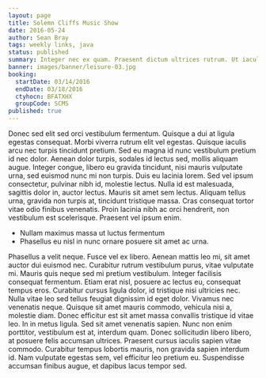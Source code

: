 ```yaml
---
layout: page
title: Solemn Cliffs Music Show
date: 2016-05-24
author: Sean Bray
tags: weekly links, java
status: published
summary: Integer nec ex quam. Praesent dictum ultrices rutrum. Ut iaculis.
banner: images/banner/leisure-03.jpg
booking:
  startDate: 03/14/2016
  endDate: 03/18/2016
  ctyhocn: BFATXHX
  groupCode: SCMS
published: true
---
```

Donec sed elit sed orci vestibulum fermentum. Quisque a dui at ligula egestas consequat. Morbi viverra rutrum elit vel egestas. Quisque iaculis arcu nec turpis tincidunt pretium. Sed eu magna id nunc vestibulum pretium id nec dolor. Aenean dolor turpis, sodales id lectus sed, mollis aliquam augue. Integer congue, libero eu gravida tincidunt, nisi mauris vulputate urna, sed euismod nunc mi non turpis. Duis eu lacinia lorem. Sed vel ipsum consectetur, pulvinar nibh id, molestie lectus. Nulla id est malesuada, sagittis dolor in, auctor lectus. Mauris sit amet sem lectus. Aliquam tellus urna, gravida non turpis at, tincidunt tristique massa. Cras consequat tortor vitae odio finibus venenatis. Proin lacinia nibh ac orci hendrerit, non vestibulum est scelerisque. Praesent vel ipsum enim.

* Nullam maximus massa ut luctus fermentum
* Phasellus eu nisl in nunc ornare posuere sit amet ac urna.

Phasellus a velit neque. Fusce vel ex libero. Aenean mattis leo mi, sit amet auctor dui euismod nec. Curabitur rutrum vestibulum purus, vitae vulputate mi. Mauris quis neque sed mi pretium vestibulum. Integer facilisis consequat fermentum. Etiam erat nisl, posuere ac lectus eu, consequat tempus eros. Curabitur cursus ligula dolor, id tristique nisi ultricies nec. Nulla vitae leo sed tellus feugiat dignissim id eget dolor. Vivamus nec venenatis neque. Quisque sit amet mauris commodo, vehicula nisi a, molestie diam. Donec efficitur est sit amet massa convallis tristique id vitae leo. In in metus ligula.
Sed sit amet venenatis sapien. Nunc non enim porttitor, vestibulum est at, interdum quam. Donec sollicitudin libero libero, at posuere felis accumsan ultrices. Praesent cursus iaculis sapien vitae commodo. Curabitur tempus lobortis mauris, non gravida sapien interdum id. Nam vulputate egestas sem, vel efficitur leo pretium eu. Suspendisse accumsan finibus augue, et dapibus lacus tempor sed.
